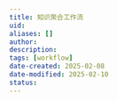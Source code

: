 ```yaml
---
title: 知识聚合工作流
uid: 
aliases: []
author: 
description: 
tags: [workflow]
date-created: 2025-02-08
date-modified: 2025-02-10
status: 
---
```

